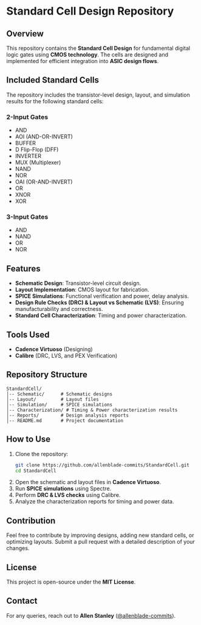 # Standard Cell Design Repository

## Overview
This repository contains the **Standard Cell Design** for fundamental digital logic gates using **CMOS technology**. The cells are designed and implemented for efficient integration into **ASIC design flows**.

## Included Standard Cells
The repository includes the transistor-level design, layout, and simulation results for the following standard cells:

### **2-Input Gates**
- AND
- AOI (AND-OR-INVERT)
- BUFFER
- D Flip-Flop (DFF)
- INVERTER
- MUX (Multiplexer)
- NAND
- NOR
- OAI (OR-AND-INVERT)
- OR
- XNOR
- XOR

### **3-Input Gates**
- AND
- NAND
- OR
- NOR

## Features
- **Schematic Design**: Transistor-level circuit design.
- **Layout Implementation**: CMOS layout for fabrication.
- **SPICE Simulations**: Functional verification and power, delay analysis.
- **Design Rule Checks (DRC) & Layout vs Schematic (LVS)**: Ensuring manufacturability and correctness.
- **Standard Cell Characterization**: Timing and power characterization.

## Tools Used
- **Cadence Virtuoso** (Designing)
- **Calibre** (DRC, LVS, and PEX Verification)

## Repository Structure
```
StandardCell/
│-- Schematic/      # Schematic designs
│-- Layout/         # Layout files
│-- Simulation/     # SPICE simulations
│-- Characterization/ # Timing & Power characterization results
│-- Reports/        # Design analysis reports
│-- README.md       # Project documentation
```

## How to Use
1. Clone the repository:
   ```bash
   git clone https://github.com/allenblade-commits/StandardCell.git
   cd StandardCell
   ```
2. Open the schematic and layout files in **Cadence Virtuoso**.
3. Run **SPICE simulations** using Spectre.
4. Perform **DRC & LVS checks** using Calibre.
5. Analyze the characterization reports for timing and power data.

## Contribution
Feel free to contribute by improving designs, adding new standard cells, or optimizing layouts. Submit a pull request with a detailed description of your changes.

## License
This project is open-source under the **MIT License**.

## Contact
For any queries, reach out to **Allen Stanley** ([@allenblade-commits](https://github.com/allenblade-commits)).
